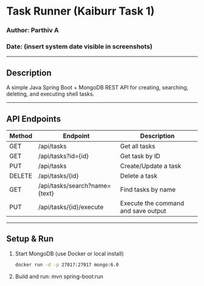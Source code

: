 # Task Runner (Kaiburr Task 1)

### Author: Parthiv A
### Date: (insert system date visible in screenshots)

---

## Description
A simple Java Spring Boot + MongoDB REST API for creating, searching, deleting, and executing shell tasks.

---

## API Endpoints

| Method | Endpoint | Description |
|--------|-----------|-------------|
| GET | /api/tasks | Get all tasks |
| GET | /api/tasks?id={id} | Get task by ID |
| PUT | /api/tasks | Create/Update a task |
| DELETE | /api/tasks/{id} | Delete a task |
| GET | /api/tasks/search?name={text} | Find tasks by name |
| PUT | /api/tasks/{id}/execute | Execute the command and save output |

---

## Setup & Run

1. Start MongoDB (use Docker or local install)
   ```bash
   docker run -d -p 27017:27017 mongo:6.0

2. Build and run:
mvn spring-boot:run